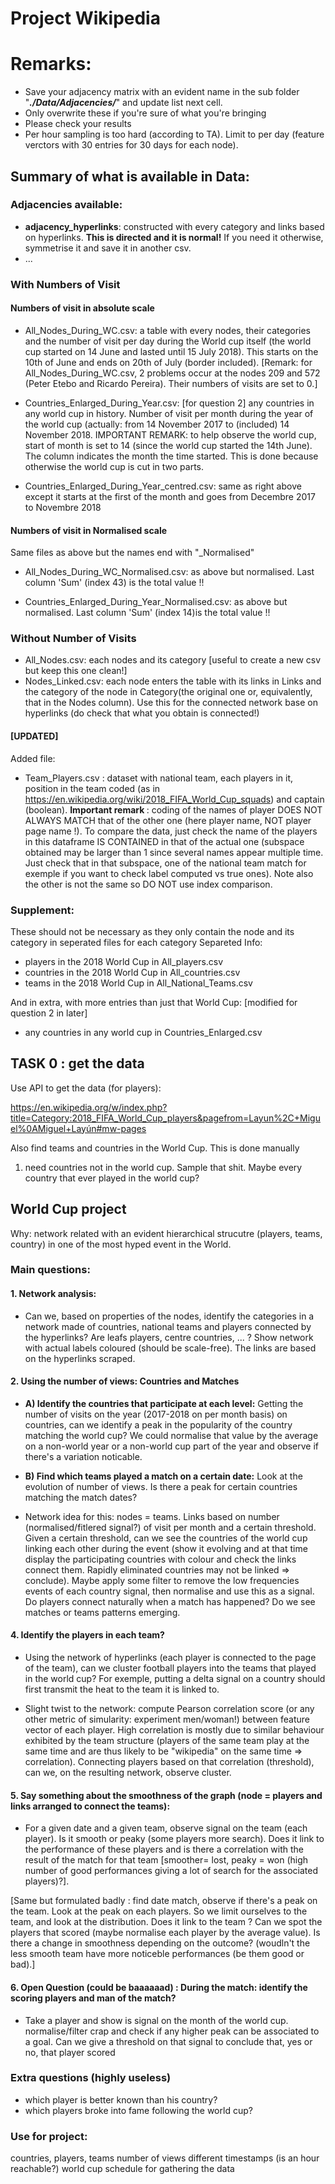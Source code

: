 # Project Wikipedia

# Remarks:

- Save your adjacency matrix with an evident name in the sub folder "<b><i>./Data/Adjacencies/</i></b>" and update list next cell.
- Only overwrite these if you're sure of what you're bringing
- Please check your results
- Per hour sampling is too hard (according to TA). Limit to per day (feature verctors with 30 entries for 30 days for each node). 

## Summary of what is available in Data:

### Adjacencies available:
- **adjacency_hyperlinks**: constructed with every category and links based on hyperlinks. **This is directed and it is normal!** If you need it otherwise, symmetrise it and save it in another csv. 
- ...

### With Numbers of Visit

#### Numbers of visit in absolute scale
- All_Nodes_During_WC.csv: a table with every nodes, their categories and the number of visit per day during the World cup itself (the world cup started on 14 June and lasted until 15 July 2018). This starts on the 10th of June and ends on 20th of July (border included). [Remark: for All_Nodes_During_WC.csv, 2 problems occur at the nodes 209 and 572 (Peter Etebo and Ricardo Pereira). Their numbers of visits are set to 0.]

- Countries_Enlarged_During_Year.csv: [for question 2] any countries in any world cup in history. Number of visit per month during the year of the world cup (actually: from 14 November 2017 to (included) 14 November 2018. IMPORTANT REMARK: to help observe the world cup, start of month is set to 14 (since the world cup started the 14th June). The column indicates the month the time started. This is done because otherwise the world cup is cut in two parts.

- Countries_Enlarged_During_Year_centred.csv: same as right above except it starts at the first of the month and goes from Decembre 2017 to Novembre 2018

#### Numbers of visit in Normalised scale
Same files as above but the names end with "_Normalised"

- All_Nodes_During_WC_Normalised.csv: as above but normalised. Last column 'Sum' (index 43) is the total value !!

- Countries_Enlarged_During_Year_Normalised.csv: as above but normalised. Last column 'Sum' (index 14)is the total value !!

### Without Number of Visits
- All_Nodes.csv: each nodes and its category [useful to create a new csv but keep this one clean!]
- Nodes_Linked.csv: each node enters the table with its links in Links and the category of the node in Category(the original one or, equivalently, that in the Nodes column). Use this for the connected network base on hyperlinks (do check that what you obtain is connected!)

#### [UPDATED]

Added file:

- Team_Players.csv : dataset with national team, each players in it, position in the team coded (as in https://en.wikipedia.org/wiki/2018_FIFA_World_Cup_squads) and captain (boolean). <b>Important remark </b>: coding of the names of player DOES NOT ALWAYS MATCH that of the other one (here player name, NOT player page name !). To compare the data, just check the name of the players in this dataframe IS CONTAINED in that of the actual one (subspace obtained may be larger than 1 since several names appear multiple time. Just check that in that subspace, one of the national team match for exemple if you want to check label computed vs true ones). Note also the other is not the same so DO NOT use index comparison. 

### Supplement:
These should not be necessary as they only contain the node and its category in seperated files for each category
Separeted Info:

- players in the 2018 World Cup in All_players.csv
- countries in the 2018 World Cup in All_countries.csv
- teams in the 2018 World Cup in All_National_Teams.csv

And in extra, with more entries than just that World Cup: [modified for question 2 in later]

- any countries in any world cup in Countries_Enlarged.csv


## TASK 0 : get the data
Use API to get the data (for players):

https://en.wikipedia.org/w/index.php?title=Category:2018_FIFA_World_Cup_players&pagefrom=Layun%2C+Miguel%0AMiguel+Layún#mw-pages 

Also find teams and countries in the World Cup. This is done manually

1) need countries not in the world cup. Sample that shit. Maybe every country that ever played in the world cup? 


## World Cup project

Why: network related with an evident hierarchical strucutre (players, teams, country) in one of the most hyped event in the World. 

### Main questions:
#### 1. Network analysis: 
- Can we, based on properties of the nodes, identify the categories in a network made of countries, national teams and players connected by the hyperlinks? Are leafs players, centre countries, ... ? Show network with actual labels coloured (should be scale-free). The links are based on the hyperlinks scraped. 

#### 2. Using the number of views: Countries and Matches
- __A) Identify the countries that participate at each level:__ Getting the number of visits on the year (2017-2018 on per month basis) on countries, can we identify a peak in the popularity of the country matching the world cup? We could normalise that value by the average on a non-world year or a non-world cup part of the year and observe if there's a variation noticable. 

- __B) Find which teams played a match on a certain date:__ Look at the evolution of number of views. Is there a peak for certain countries matching the match dates? 
- Network idea for this: nodes = teams. Links based on number (normalised/fitlered signal?) of visit per month and a certain threshold. Given a certain threshold, can we see the countries of the world cup linking each other during the event (show it evolving and at that time display the participating countries with colour and check the links connect them. Rapidly eliminated countries may not be linked => conclude). Maybe apply some filter to remove the low frequencies events of each country signal, then normalise and use this as a signal. Do players connect naturally when a match has happened? Do we see matches or teams patterns emerging. 

#### 4. Identify the players in each team?

- Using the network of hyperlinks (each player is connected to the page of the team), can we cluster football players into the teams that played in the world cup? For exemple, putting a delta signal on a country should first transmit the heat to the team it is linked to. 

- Slight twist to the network: compute Pearson correlation score (or any other metric of simularity: experiment men/woman!) between feature vector of each player. High correlation is mostly due to similar behaviour exhibited by the team structure (players of the same team play at the same time and are thus likely to be "wikipedia" on the same time => correlation). Connecting players based on that correlation (threshold), can we, on the resulting network, observe cluster. 

#### 5. Say something about the <b>smoothness</b> of the graph (node = players and links arranged to connect the teams): 
- For a given date and a given team, observe signal on the team (each player). Is it smooth or peaky (some players more search). Does it link to the performance of these players and is there a correlation with the result of the match for that team [smoother= lost, peaky = won (high number of good performances giving a lot of search for the associated players)?]. 

[Same but formulated badly : find date match, observe if there's a peak on the team. Look at the peak on each players. So we limit ourselves to the team, and look at the distribution. Does it link to the team ? Can we spot the players that scored (maybe normalise each player by the average value). Is there a change in smoothness depending on the outcome? (woudln't the less smooth team have more noticeble performances (be them good or bad).]

#### 6. Open Question (could be baaaaaad) : During the match: identify the scoring players and man of the match?
- Take a player and show is signal on the month of the world cup. normalise/filter crap and check if any higher peak can be associated to a goal. Can we give a threshold on that signal to conclude that, yes or no, that player scored

### Extra questions (highly useless)
- which player is better known than his country?
- which players broke into fame following the world cup?

### Use for project:
countries, players, teams 
number of views different timestamps (is an hour reachable?)
world cup schedule for gathering the data
